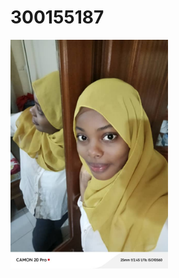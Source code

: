 # 300155187



<img src="Images/WhatsApp Image 2025-09-10 at 17.46.46.jpeg" alt="BELLA" width='50%' height='50%'>
